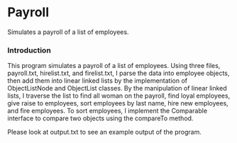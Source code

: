 # Payroll
Simulates a payroll of a list of employees.

<h3> Introduction </h3>

This program simulates a payroll of a list of employees. Using three files, payroll.txt, hirelist.txt, and firelist.txt, I parse the data into employee objects, then add them into linear linked lists by the implementation of ObjectListNode and ObjectList classes. By the manipulation of linear linked lists, I traverse the list to find all woman on the payroll, find loyal employees, give raise to employees, sort employees by last name, hire new employees, and fire employees. To sort employees, I implement the Comparable interface to compare two objects using the compareTo method.

Please look at output.txt to see an example output of the program.
